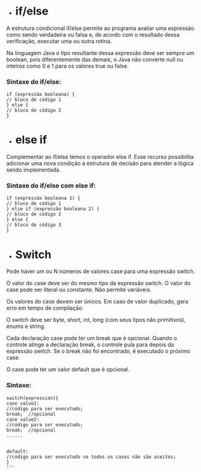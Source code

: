 - # if/else

A estrutura condicional if/else permite ao programa avaliar uma expressão como sendo verdadeira ou falsa e, de acordo com o resultado dessa verificação, executar uma ou outra rotina.

Na linguagem Java o tipo resultante dessa expressão deve ser sempre um boolean, pois diferentemente das demais, o Java não converte null ou inteiros como 0 e 1 para os valores true ou false.

### Sintaxe do if/else:

```
if (expressão booleana) {
// bloco de código 1
} else {
// bloco de código 2
}
```

- # else if

Complementar ao if/else temos o operador else if. Esse recurso possibilita adicionar uma nova condição à estrutura de decisão para atender a lógica sendo implementada.

 ### Sintaxe do if/else com else if:

```
if (expressão booleana 1) {
// bloco de código 1
} else if (expressão booleana 2) {
// bloco de código 2
} else {
// bloco de código 3
}
```

- # Switch

Pode haver um ou N números de valores case para uma expressão switch.

O valor do case deve ser do mesmo tipo da expressão switch. O valor do case pode ser literal ou constante. Não permite variáveis.

Os valores do case devem ser únicos. Em caso de valor duplicado, gera erro em tempo de compilação.

O switch deve ser byte, short, int, long (com seus tipos não primitivos), enums e string.

Cada declaração case pode ter um break que é opcional. Quando o controle atinge a declaração break, o controle pula para depois da expressão switch. Se o break não foi encontrado, é executado o próximo case.

O case pode ter um valor default que é opcional.

### Sintaxe:

```
switch(expression){     
case value1:     
//código para ser executado;     
break;  //opcional  
case value2:     
//código para ser executado;     
break;  //opcional   
......


default:      
//código para ser executado se todos os cases não são aceitos;     
}  
'''
